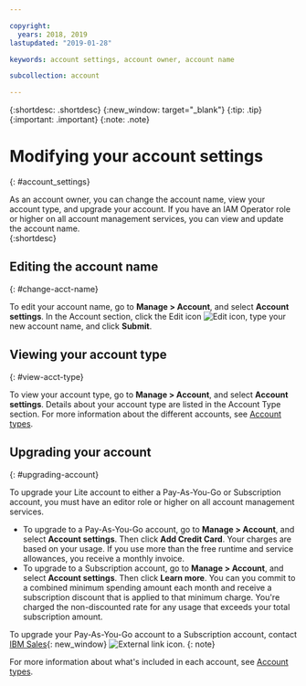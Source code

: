 ```yaml
---

copyright:
  years: 2018, 2019
lastupdated: "2019-01-28"

keywords: account settings, account owner, account name

subcollection: account

---
```


{:shortdesc: .shortdesc}
{:new_window: target="_blank"}
{:tip: .tip}
{:important: .important}
{:note: .note}


# Modifying your account settings
{: #account_settings}

As an account owner, you can change the account name, view your account type, and upgrade your account. If you have an IAM Operator role or higher on all account management services, you can view and update the account name.  
{:shortdesc}

## Editing the account name
{: #change-acct-name}

To edit your account name, go to **Manage > Account**, and select **Account settings**. In the Account section, click the Edit icon ![Edit icon](../icons/edit-tagging.svg), type your new account name, and click **Submit**.

## Viewing your account type
{: #view-acct-type}

To view your account type, go to **Manage > Account**, and select **Account settings**. Details about your account type are listed in the Account Type section. For more information about the different accounts, see [Account types](/docs/account?topic=account-accounts).

## Upgrading your account
{: #upgrading-account}

To upgrade your Lite account to either a Pay-As-You-Go or Subscription account, you must have an editor role or higher on all account management services.
  * To upgrade to a Pay-As-You-Go account, go to **Manage > Account**, and select **Account settings**. Then click **Add Credit Card**. Your charges are based on your usage. If you use more than the free runtime and service allowances, you receive a monthly invoice.
  * To upgrade to a Subscription account, go to **Manage > Account**, and select **Account settings**. Then click **Learn more**. You can you commit to a combined minimum spending amount each month and receive a subscription discount that is applied to that minimum charge. You're charged the non-discounted rate for any usage that exceeds your total subscription amount.

To upgrade your Pay-As-You-Go account to a Subscription account, contact [IBM Sales](https://www.ibm.com/cloud-computing/bluemix/contact-us){: new_window} ![External link icon](../icons/launch-glyph.svg "External link icon").
{: note}

For more information about what's included in each account, see [Account types](/docs/account?topic=account-accounts).
